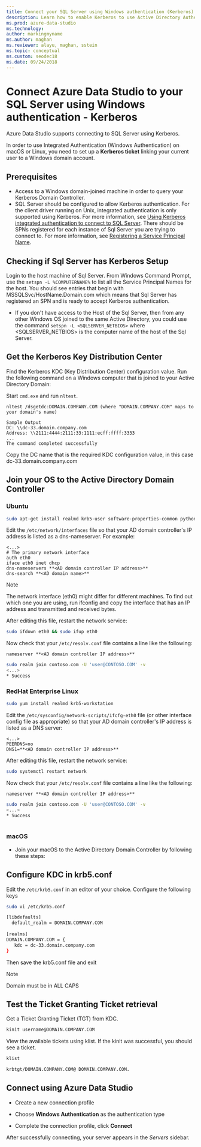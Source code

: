 ```yaml
---
title: Connect your SQL Server using Windows authentication (Kerberos)
description: Learn how to enable Kerberos to use Active Directory Authentication for Azure Data Studio
ms.prod: azure-data-studio
ms.technology: 
author: markingmyname
ms.author: maghan
ms.reviewer: alayu, maghan, sstein
ms.topic: conceptual
ms.custom: seodec18
ms.date: 09/24/2018
---
```


# Connect Azure Data Studio to your SQL Server using Windows authentication - Kerberos

Azure Data Studio supports connecting to SQL Server using Kerberos.

In order to use Integrated Authentication (Windows Authentication) on macOS or Linux, you need to set up a **Kerberos ticket** linking your current user to a Windows domain account.

## Prerequisites

- Access to a Windows domain-joined machine in order to query your Kerberos Domain Controller.
- SQL Server should be configured to allow Kerberos authentication. For the client driver running on Unix, integrated authentication is only supported using Kerberos. For more information, see [Using Kerberos integrated authentication to connect to SQL Server](../connect/jdbc/using-kerberos-integrated-authentication-to-connect-to-sql-server.md). There should be SPNs registered for each instance of Sql Server you are trying to connect to. For more information, see [Registering a Service Principal Name](https://technet.microsoft.com/library/ms191153%28v=sql.105%29.aspx#SPN%20Formats).


## Checking if Sql Server has Kerberos Setup

Login to the host machine of Sql Server. From Windows Command Prompt, use the `setspn -L %COMPUTERNAME%` to list all the Service Principal Names for the host. You should see entries that begin with MSSQLSvc/HostName.Domain.com which means that Sql Server has registered an SPN and is ready to accept Kerberos authentication. 
- If you don't have access to the Host of the Sql Server, then from any other Windows OS joined to the same Active Directory, you could use the command `setspn -L <SQLSERVER_NETBIOS>` where <SQLSERVER_NETBIOS> is the computer name of the host of the Sql Server.


## Get the Kerberos Key Distribution Center

Find the Kerberos KDC (Key Distribution Center) configuration value. Run the following command on a Windows computer that is joined to your Active Directory Domain: 

Start `cmd.exe` and run `nltest`.

```
nltest /dsgetdc:DOMAIN.COMPANY.COM (where "DOMAIN.COMPANY.COM" maps to your domain's name)

Sample Output
DC: \\dc-33.domain.company.com
Address: \\2111:4444:2111:33:1111:ecff:ffff:3333
...
The command completed successfully
```
Copy the DC name that is the required KDC configuration value, in this case dc-33.domain.company.com

## Join your OS to the Active Directory Domain Controller

### Ubuntu
```bash
sudo apt-get install realmd krb5-user software-properties-common python-software-properties packagekit
```

Edit the `/etc/network/interfaces` file so that your AD domain controller's IP address is listed as a dns-nameserver. For example: 

```/etc/network/interfaces
<...>
# The primary network interface
auth eth0
iface eth0 inet dhcp
dns-nameservers **<AD domain controller IP address>**
dns-search **<AD domain name>**
```

> [!NOTE]
> The network interface (eth0) might differ for different machines. To find out which one you are using, run ifconfig and copy the interface that has an IP address and transmitted and received bytes.

After editing this file, restart the network service:

```bash
sudo ifdown eth0 && sudo ifup eth0
```

Now check that your `/etc/resolv.conf` file contains a line like the following:  

```Code
nameserver **<AD domain controller IP address>**
```

```bash
sudo realm join contoso.com -U 'user@CONTOSO.COM' -v
<...>
* Success
```
   
### RedHat Enterprise Linux
```bash
sudo yum install realmd krb5-workstation
```

Edit the `/etc/sysconfig/network-scripts/ifcfg-eth0` file (or other interface config file as appropriate) so that your AD domain controller's IP address is listed as a DNS server:

```/etc/sysconfig/network-scripts/ifcfg-eth0
<...>
PEERDNS=no
DNS1=**<AD domain controller IP address>**
```

After editing this file, restart the network service:

```bash
sudo systemctl restart network
```

Now check that your `/etc/resolv.conf` file contains a line like the following:  

```Code
nameserver **<AD domain controller IP address>**
```

```bash
sudo realm join contoso.com -U 'user@CONTOSO.COM' -v
<...>
* Success
   
```

### macOS

- Join your macOS to the Active Directory Domain Controller by following these steps:



## Configure KDC in krb5.conf

Edit the `/etc/krb5.conf` in an editor of your choice. Configure the following keys

```bash
sudo vi /etc/krb5.conf

[libdefaults]
  default_realm = DOMAIN.COMPANY.COM
 
[realms]
DOMAIN.COMPANY.COM = {
   kdc = dc-33.domain.company.com
}
```

Then save the krb5.conf file and exit

> [!NOTE]
> Domain must be in ALL CAPS


## Test the Ticket Granting Ticket retrieval

Get a Ticket Granting Ticket (TGT) from KDC.

```bash
kinit username@DOMAIN.COMPANY.COM
```

View the available tickets using klist. If the kinit was successful, you should see a ticket. 

```bash
klist

krbtgt/DOMAIN.COMPANY.COM@ DOMAIN.COMPANY.COM.
```

## Connect using Azure Data Studio

* Create a new connection profile

* Choose **Windows Authentication** as the authentication type

* Complete the connection profile, click **Connect**

After successfully connecting, your server appears in the *Servers* sidebar.
